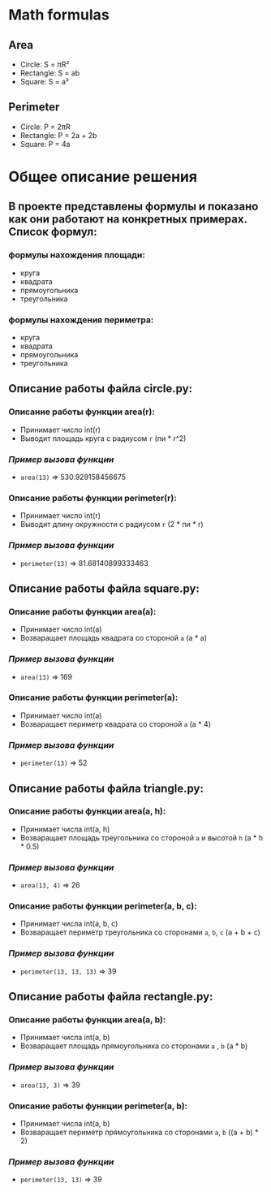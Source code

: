 # Math formulas
## Area
- Circle: S = πR²
- Rectangle: S = ab
- Square: S = a²

## Perimeter
- Circle: P = 2πR
- Rectangle: P = 2a + 2b
- Square: P = 4a

# Общее описание решения
## В проекте представлены формулы и показано как они работают на конкретных примерах. Список формул:
### формулы нахождения площади:
- круга
- квадрата
- прямоугольника
- треугольника
### формулы нахождения периметра:
- круга
- квадрата
- прямоугольника
- треугольника



## Описание работы файла circle.py:
### Описание работы функции area(r):
- Принимает число int(r)
- Выводит площадь круга с радиусом `r` (пи * r^2)
### *Пример вызова функции*
- `area(13)` => 530.929158456675

### Описание работы функции perimeter(r):
- Принимает число int(r)
- Выводит длину окружности с радиусом `r` (2 * пи * r)
### *Пример вызова функции*
- `perimeter(13)` => 81.68140899333463




## Описание работы файла square.py:
### Описание работы функции area(a):
- Принимает число int(a)
- Возваращает площадь квадрата со стороной `a` (a * a)
### *Пример вызова функции*
- `area(13)` => 169

### Описание работы функции perimeter(a):
- Принимает число int(a)
- Возваращает периметр квадрата со стороной `a` (a * 4)
### *Пример вызова функции*
- `perimeter(13)` => 52





## Описание работы файла triangle.py:
### Описание работы функции area(a, h):
- Принимает числa int(a, h)
- Возваращает площадь треугольника со стороной `a` и высотой `h` (a * h * 0.5)
### *Пример вызова функции*
- `area(13, 4)` => 26

### Описание работы функции perimeter(a, b, c):
- Принимает числа int(a, b, c)
- Возваращает периметр треугольника со сторонами `a`, `b`, `c` (a + b + c) 

### *Пример вызова функции*
- `perimeter(13, 13, 13)` => 39



## Описание работы файла rectangle.py:
### Описание работы функции area(a, b):
- Принимает числa int(a, b)
- Возваращает площадь прямоугольника со сторонами `a` , `b` (a * b)
### *Пример вызова функции*
- `area(13, 3)` => 39

### Описание работы функции perimeter(a, b):
- Принимает числа int(a, b)
- Возваращает периметр прямоугольника со сторонами `a`, `b` ((а + b) * 2)

### *Пример вызова функции*
- `perimeter(13, 13)` => 39

